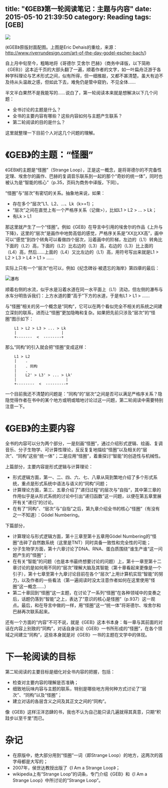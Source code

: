 title: "《GEB》第一轮阅读笔记：主题与内容"
date: 2015-05-10 21:39:50
category: Reading
tags: [GEB]
---

![](cover.jpg)

(《GEB》原版封面配图。上图是Eric Dehais的重绘，来源：http://www.riverrundesign.com/art-of-the-day-godel-escher-bach/)

自上月中旬至今，粗略地将《哥德尔 艾舍尔 巴赫》（商务中译版，以下简称《GEB》）这本近千页的大部头翻了一遍，顺着作者的文字，如一叶扁舟泛游于各种学科理论与艺术形式之间，似有所得，但一细推敲，又都不甚清楚。虽大有迫不及待从头温故之感，但如此下去，难免仍是管中窥豹，不见全体……

半文半白果然不是我能写的……说白了，第一轮阅读本来就是想解决以下几个问题：

* 全书讨论的主题是什么？
* 全书的主要内容有哪些？这些内容如何与主题产生联系？
* 第二轮阅读的目的是什么？

这里就整理一下目前个人对这几个问题的理解。

# 《GEB》的主题：“怪圈”

《GEB》的主题是“怪圈”（Strange Loop），正是这一概念，是将哥德尔的不完备性定理、埃舍尔的画作、巴赫的复调音乐联系到一起的那个“奇妙的统一体”，同时也被认为是“智能的核心”（p.35，页码为商务中译版，下同）。

“怪圈”与“层次”有密切的关系。抽象地来说，如果：

* 存在多个“层次”L1、L2、...、Lk（k>=1）；
* “层次”之间在直觉上有一个严格序关系（记做>），比如L1 > L2 > ... > Lk；
* 有Lk > L1

那这里就产生了一个“怪圈”。例如《GEB》在导言中引用的埃舍尔的作品《上升与下降》，这里的“层次”是画作中地势高低的感觉，严格序关系是“XX比XX高”，画中可以“感觉”到四个转角可以看做四个层次，沿着画中的阶梯，左边的（L1）转角比下面的（L2）高，下面的（L2）比右边的（L3）高，右边的（L3）比上面的（L4）高，然后……上面的（L4）又比左边的（L1）高，用符号写出来就是L1 > L2 > L3 > L4 > L1 > ……

实际上只有一个“层次”也可以，例如《纪念碑谷·被遗忘的海岸》第四章的最后：

![瀑布](waterfall.jpg)

顺着右侧的水流，似乎水是沿着水道在同一水平面上（L1）流动，但左侧的瀑布与水车分明告诉我们：上方水道的要“高于”下方的水道，于是有L1 > L1 > ……

与“怪圈”相关的另一个概念是“同构”，它可以在两个看似完全不相关的系统之间建立深刻的联系，进而让“怪圈”更加隐晦和复杂。如果把先前只涉及“层次”的“怪圈”图示如下：

        L1 > L2 > L3 > ... > Lk
        |                    |
        +-------  <  --------+

那么“同构”的引入就会把”怪圈“变成这样：

        L1 > L2
        |    .
        |    . 同构
        |    .
        |    L2' > L3' > ... > Lk'
        |                      |
        +--------  <  ---------+

一个目前我还不清楚的问题是：”同构“的”层次“之间是否可以满足严格序关系？隐隐觉得作者在书中的某个地方或明或暗地讨论过这一问题，第二轮阅读中需要特别注意一下。

# 《GEB》的主要内容

全书的内容可以分为两个部分，一是刻画“怪圈”，通过介绍形式逻辑、绘画、复调音乐、分子生物学、可计算性理论，反反复复地描绘“怪圈”以及相关的“层次”、“同构”这些“统一体”；二是应用“怪圈”，着重探讨“智能”的创造性与机械性。

上篇部分，主要内容是形式逻辑与计算理论：

* 形式逻辑方面，第一、二、四、六、七、八章从简到繁地介绍了多个形式系统，重点是形式系统中语法与语义的“同构”问题；
* 计算理论方面，第三、五章介绍了”递归过程“的层次与”自指“，其中第三章的作用似乎是从形式系统的讨论中引出“递归函数”这一问题，以便在第五章里展开有关“递归”的讨论。
* 在有了“同构”、“层次”与“自指”之后，第九章介绍全书的核心“怪圈”（有没有之一不知道）：Gödel Numbering。

下篇部分，

* 计算理论与形式逻辑方面，第十三章至第十五章用Gödel Numbering的“怪圈”击碎了自然数系统（这里是TNT）同时具备一致性和完全性的可能；
* 分子生物学方面，第十六章讨论了DNA、RNA、蛋白质围绕”谁生产谁“这一问题产生的”怪圈“；
* 在有关“智能”的问题（也是本书最终想要讨论的问题）上，第十一章至第十二章讨论的是如何用不同的“层次”理解大脑及其智能（第十章看起来更像是一个引子），第十七章至第十九章讨论目前在各个“层次”上用计算机实现“智能”的努力，以及作者的一些看法（第一遍阅读时没太注意作者如何在这里使用”怪圈“这一概念……）
* 第二十章回到“怪圈”这一主题，在讨论了一系列“怪圈”在各种领域中的变奏之后，话题仍落到“智能”之上，表达了“意识的核心是怪圈”（p.937）这一观点。最后，和在导言中做的一样，用“怪圈”这一“统一体”将哥德尔、埃舍尔和巴赫再次联系起来。

还有一个方面的“内容”不可不说，就是《GEB》这本书本身：每一章与其前面的对话在内容上别致的“同构”，对话自身谈论《GEB》一书所形成的“怪圈”，在各个领域之间建立“同构”，这些本身就是对《GEB》一书的主题在文学中的体现。

# 下一轮阅读的目标

第二轮阅读的主要目标是细化对全书内容的把握，包括：

* 检查对主要内容的理解是否准确；
* 细致地玩味内容与主题的联系，特别是哪些地方用何种方式讨论了“层次”、“同构”以及“怪圈”；
* 建立对话的各层含义之间及其正文之间的“同构”。

像《GEB》这样汪洋恣肆的书，我也不认为自己能只读几遍就得其真意，只期“积跬步以至千里”而已。

# 杂记

* 在原版中，绝大部分用到“怪圈”一词（即Strange Loop）的地方，这两次的首字母都是大写的；
* 2007年，侯世达教授出版了《I Am a Strange Loop》；
* wikipedia上有“Strange Loop”的词条，专门介绍《GEB》和《I Am a Strange Loop》中所讨论的“Strange Loop”。

